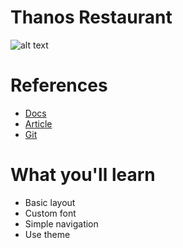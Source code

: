 # Thanos Restaurant

![alt text](https://camo.githubusercontent.com/0b937023423f25a0481b6a7e9b553978f445fcbdcdd5185fb21a01638c938647/68747470733a2f2f63646e2e6472696262626c652e636f6d2f75736572732f313235333532342f73637265656e73686f74732f363535373837322f5f5f5f5f5f5f5f32782e6a7067)

# References
- [Docs](https://developer.android.com/jetpack/compose/navigation#kts)
- [Article](https://vtsen.hashnode.dev/simple-jetpack-compose-navigation-example)
- [Git](https://github.com/vinchamp77/Demo_SimpleNavigationCompose)

# What you'll learn

- Basic layout
- Custom font
- Simple navigation
- Use theme